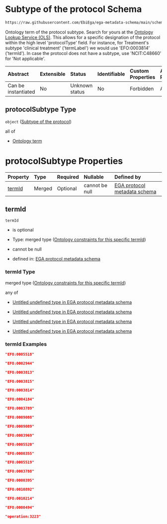 # Subtype of the protocol Schema

```txt
https://raw.githubusercontent.com/EbiEga/ega-metadata-schema/main/schemas/EGA.protocol.json#/properties/protocolTypeDescriptor/properties/protocolSubtype
```

Ontology term of the protocol subtype. Search for yours at the [Ontology Lookup Service (OLS)](https://www.ebi.ac.uk/ols/index). This allows for a specific designation of the protocol within the high level 'protocolType' field. For instance, for Treatment's subtype 'clinical treatment' ('termLabel') we would use 'EFO:0003814' ('termId'). In case the protocol does not have a subtype, use 'NCIT:C48660' for 'Not applicable'.

| Abstract            | Extensible | Status         | Identifiable | Custom Properties | Additional Properties | Access Restrictions | Defined In                                                                       |
| :------------------ | :--------- | :------------- | :----------- | :---------------- | :-------------------- | :------------------ | :------------------------------------------------------------------------------- |
| Can be instantiated | No         | Unknown status | No           | Forbidden         | Allowed               | none                | [EGA.protocol.json\*](../../../schemas/EGA.protocol.json "open original schema") |

## protocolSubtype Type

`object` ([Subtype of the protocol](ega-9-properties-protocol-type-descriptor-properties-subtype-of-the-protocol.md))

all of

* [Ontology term](ega-4-defs-ontology-term.md "check type definition")

# protocolSubtype Properties

| Property          | Type   | Required | Nullable       | Defined by                                                                                                                                                                                                                                                                                                                                             |
| :---------------- | :----- | :------- | :------------- | :----------------------------------------------------------------------------------------------------------------------------------------------------------------------------------------------------------------------------------------------------------------------------------------------------------------------------------------------------- |
| [termId](#termid) | Merged | Optional | cannot be null | [EGA protocol metadata schema](ega-9-properties-protocol-type-descriptor-properties-subtype-of-the-protocol-properties-ontology-constraints-for-this-specific-termid.md "https://raw.githubusercontent.com/EbiEga/ega-metadata-schema/main/schemas/EGA.protocol.json#/properties/protocolTypeDescriptor/properties/protocolSubtype/properties/termId") |

## termId



`termId`

* is optional

* Type: merged type ([Ontology constraints for this specific termId](ega-9-properties-protocol-type-descriptor-properties-subtype-of-the-protocol-properties-ontology-constraints-for-this-specific-termid.md))

* cannot be null

* defined in: [EGA protocol metadata schema](ega-9-properties-protocol-type-descriptor-properties-subtype-of-the-protocol-properties-ontology-constraints-for-this-specific-termid.md "https://raw.githubusercontent.com/EbiEga/ega-metadata-schema/main/schemas/EGA.protocol.json#/properties/protocolTypeDescriptor/properties/protocolSubtype/properties/termId")

### termId Type

merged type ([Ontology constraints for this specific termId](ega-9-properties-protocol-type-descriptor-properties-subtype-of-the-protocol-properties-ontology-constraints-for-this-specific-termid.md))

any of

* [Untitled undefined type in EGA protocol metadata schema](ega-9-properties-protocol-type-descriptor-properties-subtype-of-the-protocol-properties-ontology-constraints-for-this-specific-termid-anyof-0.md "check type definition")

* [Untitled undefined type in EGA protocol metadata schema](ega-9-properties-protocol-type-descriptor-properties-subtype-of-the-protocol-properties-ontology-constraints-for-this-specific-termid-anyof-1.md "check type definition")

* [Untitled undefined type in EGA protocol metadata schema](ega-9-properties-protocol-type-descriptor-properties-subtype-of-the-protocol-properties-ontology-constraints-for-this-specific-termid-anyof-2.md "check type definition")

* [Untitled undefined type in EGA protocol metadata schema](ega-9-properties-protocol-type-descriptor-properties-subtype-of-the-protocol-properties-ontology-constraints-for-this-specific-termid-anyof-3.md "check type definition")

### termId Examples

```json
"EFO:0005518"
```

```json
"EFO:0002944"
```

```json
"EFO:0003813"
```

```json
"EFO:0003815"
```

```json
"EFO:0003814"
```

```json
"EFO:0004184"
```

```json
"EFO:0003789"
```

```json
"EFO:0009088"
```

```json
"EFO:0009089"
```

```json
"EFO:0003969"
```

```json
"EFO:0005520"
```

```json
"EFO:0000355"
```

```json
"EFO:0005519"
```

```json
"EFO:0003788"
```

```json
"EFO:0000395"
```

```json
"EFO:0010892"
```

```json
"EFO:0010214"
```

```json
"EFO:0000494"
```

```json
"operation:3223"
```
